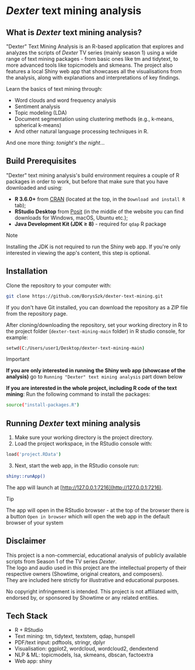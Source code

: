 # *Dexter* text mining analysis

## What is *Dexter* text mining analysis?
"Dexter" Text Mining Analysis is an R-based application that explores and analyzes the scripts of *Dexter* TV series (mainly season 1) using a wide range of text mining packages - from basic ones like tm and tidytext, to more advanced tools like topicmodels and skmeans. The project also features a local Shiny web app that showcases all the visualisations from the analysis, along with explanations and interpretations of key findings.

Learn the basics of text mining through:
- Word clouds and word frequency analysis  
- Sentiment analysis  
- Topic modeling (LDA)  
- Document segmentation using clustering methods (e.g., k-means, spherical k-means)  
- And other natural language processing techniques in R.

And one more thing: *tonight's the night*...

## Build Prerequisites
"Dexter" text mining analysis's build environment requires a couple of R packages in order to work, but before that make sure that you have downloaded and using:
- **R 3.6.0+** from [CRAN](https://cran.rstudio.com/) (located at the top, in the `Download and install R` tab);
- **RStudio Desktop** from [Posit](https://posit.co/download/rstudio-desktop/) (in the middle of the website you can find downloads for Windows, macOS, Ubuntu etc.);
- **Java Development Kit (JDK ≥ 8)** - required for `qdap` R package
> [!NOTE]
> Installing the JDK is not required to run the Shiny web app. If you're only interested in viewing the app's content, this step is optional.

## Installation
Clone the repository to your computer with:
```sh
git clone https://github.com/BorysSzk/dexter-text-mining.git
```
If you don't have Git installed, you can download the repository as a ZIP file from the repository page.

After cloning/downloading the repository, set your working directory in R to the project folder (`dexter-text-mining-main` folder) in R studio console, for example:
```sh
setwd(C:/Users/user1/Desktop/dexter-text-mining-main)
```

> [!IMPORTANT]
> **If you are only interested in running the Shiny web app (showcase of the analysis)** go to `Running "Dexter" text mining analysis` part down below

**If you are interested in the whole project, including R code of the text mining**:
Run the following command to install the packages:
```sh
source("install-packages.R")
```

## Running *Dexter* text mining analysis
1. Make sure your working directory is the project directory.
2. Load the project workspace, in the RStudio console with:
```sh
load('project.RData')
```
3. Next, start the web app, in the RStudio console run:
```sh
shiny::runApp()
```
The app will launch at [http://127.0.0.1:7216](http://127.0.0.1:7216).
> [!TIP]
> The app will open in the RStudio browser - at the top of the browser there is a button `Open in browser` which will open the web app in the default browser of your system

## Disclaimer
This project is a non-commercial, educational analysis of publicly available scripts from Season 1 of the TV series *Dexter*.  
The logo and audio used in this project are the intellectual property of their respective owners (Showtime, original creators, and composers).  
They are included here strictly for illustrative and educational purposes.

No copyright infringement is intended. This project is not affiliated with, endorsed by, or sponsored by Showtime or any related entities.

## Tech Stack
* R + RStudio
* Text mining: tm, tidytext, textstem, qdap, hunspell
* PDF/text input: pdftools, stringr, dplyr
* Visualisation: ggplot2, wordcloud, wordcloud2, dendextend
* NLP & ML: topicmodels, lsa, skmeans, dbscan, factoextra
* Web app: shiny

